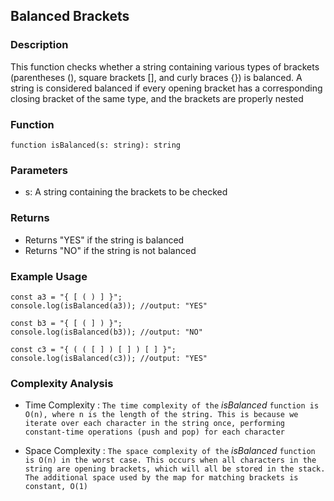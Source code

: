 ## Balanced Brackets

### Description
This function checks whether a string containing various types of brackets (parentheses (), square brackets [], and curly braces {}) is balanced. A string is considered balanced if every opening bracket has a corresponding closing bracket of the same type, and the brackets are properly nested

### Function
```
function isBalanced(s: string): string
```

### Parameters
- s: A string containing the brackets to be checked

### Returns
- Returns "YES" if the string is balanced
- Returns "NO" if the string is not balanced

### Example Usage
```
const a3 = "{ [ ( ) ] }";
console.log(isBalanced(a3)); //output: "YES"

const b3 = "{ [ ( ] ) }";
console.log(isBalanced(b3)); //output: "NO"

const c3 = "{ ( ( [ ] ) [ ] ) [ ] }";
console.log(isBalanced(c3)); //output: "YES"
```

### Complexity Analysis
- Time Complexity :
``` The time complexity of the ``` _isBalanced_ ``` function is O(n), where n is the length of the string. This is because we iterate over each character in the string once, performing   constant-time operations (push and pop) for each character ```

- Space Complexity :
``` The space complexity of the ``` _isBalanced_ ``` function is O(n) in the worst case. This occurs when all characters in the string are opening brackets, which will all be stored in the stack. The additional space used by the map for matching brackets is constant, O(1) ```
